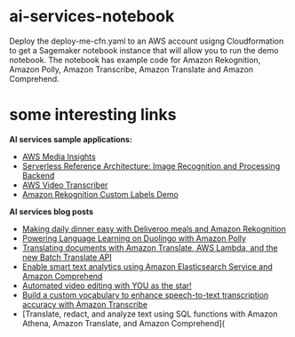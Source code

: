 # ai-services-notebook

Deploy the deploy-me-cfn.yaml to an AWS account usigng Cloudformation to get a Sagemaker notebook instance that will allow you to run the demo notebook. The notebook has example code for Amazon Rekognition, Amazon Polly, Amazon Transcribe, Amazon Translate and Amazon Comprehend.

# some interesting links
**AI services sample applications:**

- [AWS Media Insights](https://github.com/awslabs/aws-media-insights)
- [Serverless Reference Architecture: Image Recognition and Processing Backend](https://github.com/aws-samples/lambda-refarch-imagerecognition) 
- [AWS Video Transcriber]( https://github.com/awslabs/aws-video-transcriber)
- [Amazon Rekognition Custom Labels Demo](https://github.com/aws-samples/amazon-rekognition-custom-labels-demo)

**AI services blog posts**

- [Making daily dinner easy with Deliveroo meals and Amazon Rekognition](https://aws.amazon.com/blogs/machine-learning/making-daily-dinner-easy-with-deliveroo-meals-and-amazon-rekognition/)
- [Powering Language Learning on Duolingo with Amazon Polly](https://aws.amazon.com/blogs/machine-learning/powering-language-learning-on-duolingo-with-amazon-polly/)
- [Translating documents with Amazon Translate, AWS Lambda, and the new Batch Translate API](https://aws.amazon.com/blogs/machine-learning/translating-documents-with-amazon-translate-aws-lambda-and-the-new-batch-translate-api/)
- [Enable smart text analytics using Amazon Elasticsearch Service and Amazon Comprehend](https://aws.amazon.com/blogs/machine-learning/enable-smart-text-analytics-using-amazon-elasticsearch-search-and-amazon-comprehend/)
- [Automated video editing with YOU as the star!](https://aws.amazon.com/blogs/machine-learning/automated-video-editing-with-you-as-the-star/)
- [Build a custom vocabulary to enhance speech-to-text transcription accuracy with Amazon Transcribe](https://aws.amazon.com/blogs/machine-learning/build-a-custom-vocabulary-to-enhance-speech-to-text-transcription-accuracy-with-amazon-transcribe/) 
- [Translate, redact, and analyze text using SQL functions with Amazon Athena, Amazon Translate, and Amazon Comprehend](
